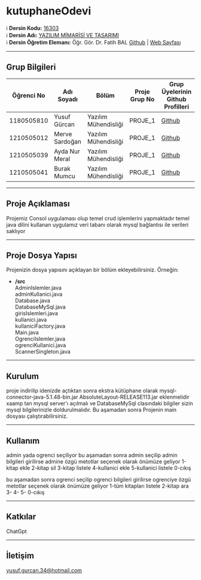 # kutuphaneOdevi

:information_source: **Dersin Kodu:** [16303](https://ebp.klu.edu.tr/Ders/dersDetay/YAZ16303/716026/tr)  
:information_source: **Dersin Adı:** [YAZILIM MİMARİSİ VE TASARIMI](https://ebp.klu.edu.tr/Ders/dersDetay/YAZ16303/716026/tr)  
:information_source: **Dersin Öğretim Elemanı:** Öğr. Gör. Dr. Fatih BAL  [Github](https://github.com/balfatih)   |    [Web Sayfası](https://balfatih.github.io/)
   
---

## Grup Bilgileri

| Öğrenci No | Adı Soyadı           | Bölüm          		   | Proje Grup No | Grup Üyelerinin Github Profilleri                 |
|------------|----------------------|--------------------------|---------------|---------------------------------------------------|
| 1180505810  | Yusuf Gürcan			| Yazılım Mühendisliği     | PROJE_1       | [Github](https://github.com/Joseph0grcn)     |
| 1210505012  | Merve Sardoğan   | Yazılım Mühendisliği     | PROJE_1       | [Github](https://github.com/mervesardogan)     |
| 1210505039  | Ayda Nur Meral   | Yazılım Mühendisliği     | PROJE_1       | [Github](https://github.com/ayda12345)     |
| 1210505041  | Burak Mumcu   | Yazılım Mühendisliği     | PROJE_1       | [Github](https://github.com/BurakMumcu-js)     |

---

## Proje Açıklaması

Projemiz Consol uygulaması olup temel crud işlemlerini yapmaktadır
temel java dilini kullanan uygulamız
veri tabanı olarak mysql bağlantısı ile verileri saklıyor

---

## Proje Dosya Yapısı

Projenizin dosya yapısını açıklayan bir bölüm ekleyebilirsiniz. Örneğin:
- **/src**                                                        
AdminIslemler.java                                                   
adminKullanici.java                                                  
Database.java                                                        
DatabaseMySql.java                                                   
girisIslemleri.java                                                  
kullanici.java                                                       
kullaniciFactory.java                                                
Main.java                                                            
OgrenciIslemler.java                                                 
ogrenciKullanici.java                                                
ScannerSingleton.java 

---

## Kurulum
proje indirilip idenizde açtıktan sonra 
ekstra kütüphane olarak
mysql-connector-java-5.1.48-bin.jar
AbsoluteLayout-RELEASE113.jar
eklenmelidir
xaamp tan mysql server'ı açılmalı ve
DatabaseMySql clasındaki bilgiler sizin mysql bilgilerinizle doldurulmalıdır.
Bu aşamadan sonra
Projenin main dosyası çalıştırabilirsiniz.

---

## Kullanım

admin yada ogrenci seçiliyor
bu aşamadan sonra admin seçilip admin bilgileri girilirse admine özgü metotlar seçenek olarak önümüze geliyor
1-kitap ekle
2-kitap sil
3-kitap listele
4-kullanici ekle
5-kullanici listele
0-cıkış

bu aşamadan sonra ogrenci seçilip ogrenci bilgileri girilirse ogrenciye özgü metotlar seçenek olarak önümüze geliyor
1-tüm kitapları listele
2-kitap ara 
3-
4-
5-
0-cıkış

---

## Katkılar

ChatGpt

---

## İletişim

yusuf.gurcan.34@hotmail.com
